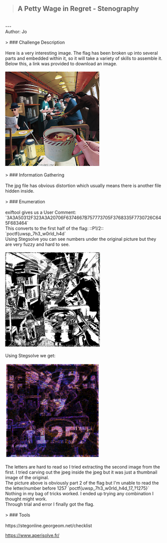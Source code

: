 > ## A Petty Wage in Regret - Stenography
<br>
---
<br>
Author: Jo
<br>
<br>
> ### Challenge Description
<br>
<br>
Here is a very interesting image. The flag has been broken up into several parts and embedded within it, so it will take a variety of skills to assemble it.
<br>
Below this, a link was provided to download an image.
<br>
<br>
<img height=300 src=DF2.jpg>
<br>
<br>
> ### Information Gathering
<br>
<br>
The jpg file has obvious distortion which usually means there is another file hidden inside.
<br>
<br>
> ### Enumeration
<br>
<br>
exiftool gives us a User Comment: `3A3A50312F323A3A20706F6374667B757773705F3768335F7730726C645F683464` 
<br>
This converts to the first half of the flag: ::P1/2:: `poctf{uwsp_7h3_w0rld_h4d`
<br>
Using Stegsolve you can see numbers under the original picture but they are very fuzzy and hard to see.
<br>
<br>
<img height=300 src=ds2fuzzy.png>
<br>
<br>
Using Stegsolve we get:
<br>
<br>
<img height=300 src=DS2.png>
<br>
<br>
The letters are hard to read so I tried extracting the second image from the first. I tried carving out the jpeg inside the jpeg but it was just a thumbnail image of the original.
<br>
The picture above is obviously part 2 of the flag but I'm unable to read the the letter/number before 1257 `poctf{uwsp_7h3_w0rld_h4d_17_?1275}`
<br>
Nothing in my bag of tricks worked. I ended up trying any combination I thought might work.
<br>
Through trial and error I finally got the flag.
<br>
<br>
> ### Tools
<br>
<br>
https://stegonline.georgeom.net/checklist

https://www.aperisolve.fr/